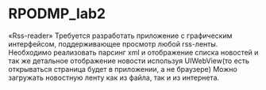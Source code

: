 # RPODMP_lab2
«Rss-reader»
Требуется разработать приложение с графическим интерфейсом, поддерживающее просмотр любой
rss-ленты. Необходимо реализовать парсинг xml и отображение списка новостей и так же
детальное отображение новости используя UIWebView(то есть открываться страница будет 
в приложении, а не браузере)
Можно загружать новостную ленту как из файла, так и из интернета.
